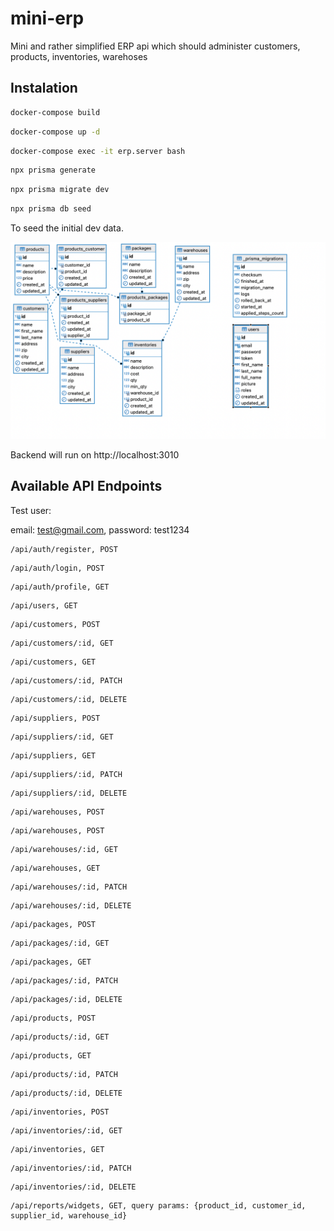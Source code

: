 # mini-erp
Mini and rather simplified ERP api which should administer customers, products, inventories, warehoses

## Instalation

```bash
docker-compose build
```

```bash
docker-compose up -d
```

```bash
docker-compose exec -it erp.server bash
```

```bash
npx prisma generate
```

```bash
npx prisma migrate dev
```

```bash
npx prisma db seed
```

To seed the initial dev data.

![Screenshot](erp_schema.png)

Backend will run on http://localhost:3010


## Available API Endpoints

Test user:

email: test@gmail.com, password: test1234

```
/api/auth/register, POST
```

```
/api/auth/login, POST
```

```
/api/auth/profile, GET
```

```
/api/users, GET
```

```
/api/customers, POST
```
```
/api/customers/:id, GET
```
```
/api/customers, GET
```
```
/api/customers/:id, PATCH
```
```
/api/customers/:id, DELETE
```
```
/api/suppliers, POST
```
```
/api/suppliers/:id, GET
```
```
/api/suppliers, GET
```
```
/api/suppliers/:id, PATCH
```
```
/api/suppliers/:id, DELETE
```
```
/api/warehouses, POST
```
```
/api/warehouses, POST
```
```
/api/warehouses/:id, GET
```
```
/api/warehouses, GET
```
```
/api/warehouses/:id, PATCH
```
```
/api/warehouses/:id, DELETE
```
```
/api/packages, POST
```
```
/api/packages/:id, GET
```
```
/api/packages, GET
```
```
/api/packages/:id, PATCH
```
```
/api/packages/:id, DELETE
```
```
/api/products, POST
```
```
/api/products/:id, GET
```
```
/api/products, GET
```
```
/api/products/:id, PATCH
```
```
/api/products/:id, DELETE
```
```
/api/inventories, POST
```
```
/api/inventories/:id, GET
```
```
/api/inventories, GET
```
```
/api/inventories/:id, PATCH
```
```
/api/inventories/:id, DELETE
```
```
/api/reports/widgets, GET, query params: {product_id, customer_id, supplier_id, warehouse_id}
```
